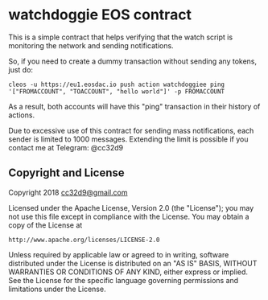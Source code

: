 # watchdoggie EOS contract

This is a simple contract that helps verifying that the watch script is
monitoring the network and sending notifications.

So, if you need to create a dummy transaction without sending any
tokens, just do:

```
cleos -u https://eu1.eosdac.io push action watchdoggiee ping '["FROMACCOUNT", "TOACCOUNT", "hello world"]' -p FROMACCOUNT
```

As a result, both accounts will have this "ping" transaction in their
history of actions.

Due to excessive use of this contract for sending mass notifications,
each sender is limited to 1000 messages. Extending the limit is possible
if you contact me at Telegram: @cc32d9


## Copyright and License

Copyright 2018 cc32d9@gmail.com

Licensed under the Apache License, Version 2.0 (the "License");
you may not use this file except in compliance with the License.
You may obtain a copy of the License at

    http://www.apache.org/licenses/LICENSE-2.0

Unless required by applicable law or agreed to in writing, software
distributed under the License is distributed on an "AS IS" BASIS,
WITHOUT WARRANTIES OR CONDITIONS OF ANY KIND, either express or implied.
See the License for the specific language governing permissions and
limitations under the License.
